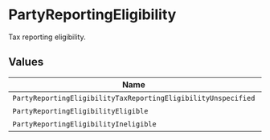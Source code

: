 # PartyReportingEligibility

Tax reporting eligibility.


## Values

| Name                                                          | Value                                                         |
| ------------------------------------------------------------- | ------------------------------------------------------------- |
| `PartyReportingEligibilityTaxReportingEligibilityUnspecified` | TAX_REPORTING_ELIGIBILITY_UNSPECIFIED                         |
| `PartyReportingEligibilityEligible`                           | ELIGIBLE                                                      |
| `PartyReportingEligibilityIneligible`                         | INELIGIBLE                                                    |